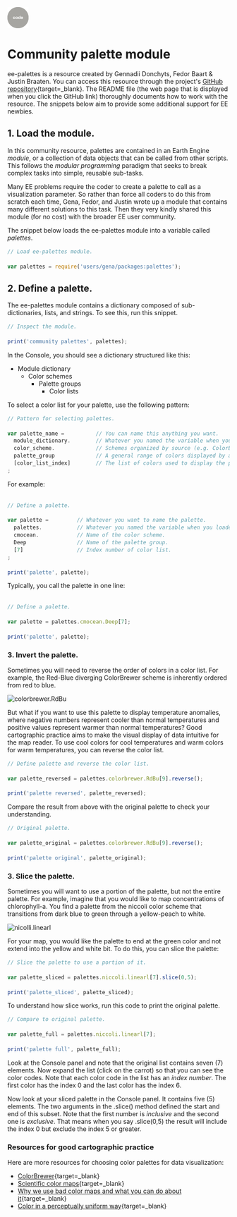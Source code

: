 ![code](../../images/code.png)  

# Community palette module    

ee-palettes is a resource created by Gennadii Donchyts, Fedor Baart & Justin Braaten. You can access this resource through the project's [GitHub repository](https://github.com/gee-community/ee-palettes){target=_blank}. The README file (the web page that is displayed when you click the GitHub link) thoroughly documents how to work with the resource. The snippets below aim to provide some additional support for EE newbies.  

## 1. Load the module.

In this community resource, palettes are contained in an Earth Engine _module_, or a collection of data objects that can be called from other scripts. This follows the _modular programming_ paradigm that seeks to break complex tasks into simple, reusable sub-tasks.  

Many EE problems require the coder to create a palette to call as a visualization parameter. So rather than force all coders to do this from scratch each time, Gena, Fedor, and Justin wrote up a module that contains many different solutions to this task. Then they very kindly shared this module (for no cost) with the broader EE user community.   

The snippet below loads the ee-palettes module into a variable called _palettes_.  

```js
// Load ee-palettes module.

var palettes = require('users/gena/packages:palettes');

```

## 2. Define a palette.

The ee-palettes module contains a dictionary composed of sub-dictionaries, lists, and strings. To see this, run this snippet.

```js
// Inspect the module.

print('community palettes', palettes);

```

In the Console, you should see a dictionary structured like this:  

- Module dictionary  
    - Color schemes    
        - Palette groups   
            - Color lists  

To select a color list for your palette, use the following pattern:    

```js
// Pattern for selecting palettes.  

var palette_name =          // You can name this anything you want.
  module_dictionary.        // Whatever you named the variable when you loaded the module.
  color_scheme.             // Schemes organized by source (e.g. ColorBrewer) and sometimes data constraints (e.g. qualitative, sequential, diverging).
  palette_group             // A general range of colors displayed by a palette.
  [color_list_index]        // The list of colors used to display the palette (akin to the palette's 'resolution').  
;

```  

For example:  

```js

// Define a palette.

var palette =         // Whatever you want to name the palette.
  palettes.           // Whatever you named the variable when you loaded the module.
  cmocean.            // Name of the color scheme.
  Deep                // Name of the palette group.  
  [7]                 // Index number of color list.
;

print('palette', palette);

```

Typically, you call the palette in one line:    

```js

// Define a palette.

var palette = palettes.cmocean.Deep[7];

print('palette', palette);

```

### 3. Invert the palette.

Sometimes you will need to reverse the order of colors in a color list. For example, the Red-Blue diverging ColorBrewer scheme is inherently ordered from red to blue.  

![colorbrewer.RdBu](https://github.com/gee-community/ee-palettes/raw/master/pals/RdBu.png)

But what if you want to use this palette to display temperature anomalies, where negative numbers represent cooler than normal temperatures and positive values represent warmer than normal temperatures? Good cartographic practice aims to make the visual display of data intuitive for the map reader. To use cool colors for cool temperatures and warm colors for warm temperatures, you can reverse the color list.  

```js
// Define palette and reverse the color list.

var palette_reversed = palettes.colorbrewer.RdBu[9].reverse();  

print('palette reversed', palette_reversed);

```

Compare the result from above with the original palette to check your understanding.  

```js
// Original palette.

var palette_original = palettes.colorbrewer.RdBu[9].reverse();  

print('palette original', palette_original);

```

### 3. Slice the palette.

Sometimes you will want to use a portion of the palette, but not the entire palette. For example, imagine that you would like to map concentrations of chlorophyll-a. You find a palette from the niccoli color scheme that transitions from dark blue to green through a yellow-peach to white.

![nicolli.linearl](https://github.com/gee-community/ee-palettes/raw/master/pals/linearl.png)  

For your map, you would like the palette to end at the green color and not extend into the yellow and white bit. To do this, you can slice the palette:  

```js
// Slice the palette to use a portion of it.

var palette_sliced = palettes.niccoli.linearl[7].slice(0,5);

print('palette_sliced', palette_sliced);

```

To understand how slice works, run this code to print the original palette.

``` js
// Compare to original palette.

var palette_full = palettes.niccoli.linearl[7];

print('palette full', palette_full);

```
Look at the Console panel and note that the original list contains seven (7) elements. Now expand the list (click on the carrot) so that you can see the color codes. Note that each color code in the list has an _index number_. The first color has the index 0 and the last color has the index 6.

Now look at your sliced palette in the Console panel. It contains five (5) elements. The two arguments in the .slice() method defined the start and end of this subset. Note that the first number is _inclusive_ and the second one is _exclusive_. That means when you say .slice(0,5) the result will include the index 0 but exclude the index 5 or greater.

### Resources for good cartographic practice  

Here are more resources for choosing color palettes for data visualization:  

- [ColorBrewer](https://colorbrewer2.org/#type=diverging&scheme=RdBu&n=5){target=_blank}  
- [Scientific color maps](https://www.fabiocrameri.ch/colourmaps/){target=_blank}  
- [Why we use bad color maps and what you can do about it](https://www.kennethmoreland.com/color-advice/BadColorMaps.pdf){target=_blank}  
- [Color in a perceptually uniform way](https://medium.com/nightingale/color-in-a-perceptual-uniform-way-1eebd4bf2692){target=_blank}  
